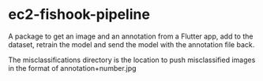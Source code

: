 # ec2-fishook-pipeline
A package to get an image and an annotation from a Flutter app, add to the dataset, retrain the model and send the model with the annotation file back.

The misclassifications directory is the location to push misclassified images in the format of annotation+number.jpg
